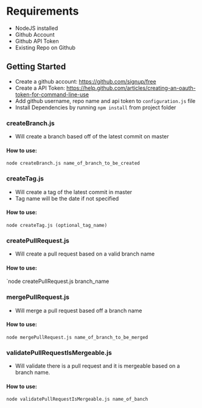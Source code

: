 # Requirements
* NodeJS installed
* Github Account
* Github API Token
* Existing Repo on Github

## Getting Started
* Create a github account: https://github.com/signup/free
* Create a API Token: https://help.github.com/articles/creating-an-oauth-token-for-command-line-use
* Add github username, repo name and api token to `configuration.js` file
* Install Dependencies by running `npm install` from project folder

### createBranch.js
* Will create a branch based off of the latest commit on master

#### How to use:
`node createBranch.js name_of_branch_to_be_created`

### createTag.js
* Will create a tag of the latest commit in master
* Tag name will be the date if not specified

#### How to use:
`node createTag.js (optional_tag_name)`

### createPullRequest.js
* Will create a pull request based on a valid branch name

#### How to use:

`node createPullRequest.js branch_name

### mergePullRequest.js
* Will merge a pull request based off a branch name

#### How to use:
`node mergePullRequest.js name_of_branch_to_be_merged`

### validatePullRequestIsMergeable.js
* Will validate there is a pull request and it is mergeable based on a branch name.

#### How to use:
`node validatePullRequestIsMergeable.js name_of_banch`